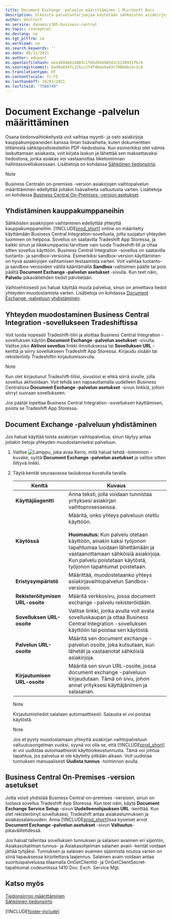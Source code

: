```yaml
---
title: Document Exchange -palvelun määrittäminen | Microsoft Docs
description: Ulkoista palveluntarjoajaa käytetään sähköisten asiakirjojen vaihtamiseen liikekumppaneiden kanssa.
author: bholtorf
ms.service: dynamics365-business-central
ms.topic: conceptual
ms.devlang: na
ms.tgt_pltfrm: na
ms.workload: na
ms.search.keywords: ''
ms.date: 06/11/2021
ms.author: edupont
ms.openlocfilehash: eea1b946814803c1f05d5b4985d3c5330931fbc6
ms.sourcegitcommit: 6ad0a834fc225cc27dfdbee4a83cf06bbbcbc1c9
ms.translationtype: HT
ms.contentlocale: fi-FI
ms.lasthandoff: 10/01/2021
ms.locfileid: "7588749"
---
```

# <a name="set-up-a-document-exchange-service"></a>Document Exchange -palvelun määrittäminen
Osana tiedonvaihtokehystä voit vaihtaa myynti- ja osto asiakirjoja kauppakumppaneiden kanssa ilman lisävaiheita, kuten dokumenttien liittämistä sähköpostiviesteihin PDF-tiedostoina. Kun esimerkiksi olet valmis laskuttamaan asiakasta, voit kirjata laskun ja lähettää sen maksettavaksi tiedostona, jonka asiakas voi vastaanottaa liiketoiminnan hallintasovelluksessaan. Lisätietoja on kohdassa [Sähköinen tiedonsiirto](across-data-exchange.md).

> [!NOTE]
> Business Centralin on-premises -version asiakirjojen vaihtopalvelun määrittäminen edellyttää joitakin lisävaiheita valtuutusta varten. Lisätietoja on kohdassa [Business Central On-Premises -version asetukset](#settings-for-business-central-on-premises).

## <a name="connecting-with-trading-partners"></a>Yhdistäminen kauppakumppaneihin
Sähköisten asiakirjojen vaihtaminen edellyttää yhteyttä kauppakumppaneihin. [!INCLUDE[prod_short](includes/prod_short.md)] online on määritetty käyttämään Business Central Integration-sovellusta, jotta suojatun yhteyden luominen on helppoa. Sovellus on saatavilla Tradeshift App Storessa, ja kaikki sinun ja liikekumppanisi tarvitsee vain luoda Tradeshift-tili ja ottaa sitten sovellus käyttöön. Business Central Integration -sovellus on saatavilla tuotanto- ja sandbox-versioina. Esimerkiksi sandbox-version käyttäminen on hyvä asiakirjojen vaihtamisen testaamista varten. Voit vaihtaa tuotanto- ja sandbox-versioiden välillä kääntämällä **Sandbox**-valitsimen päälle tai pois päältä **Document Exchange -palvelun asetukset** -sivulla. Kun teet näin, **Palvelu**-pikavälilehden tiedot päivitetään.

Vaihtoehtoisesti jos haluat käyttää muuta palvelua, sinun on annettava tiedot yhteyden muodostamista varten. Lisätietoja on kohdassa [Document Exchange -palveluun yhdistäminen](across-how-to-set-up-a-document-exchange-service.md#to-connect-to-a-document-exchange-service).

## <a name="to-connect-to-the-business-central-integration-app-on-tradeshift"></a>Yhteyden muodostaminen Business Central Integration -sovellukseen Tradeshiftissa
Voit luoda nopeasti Tradeshift-tilin ja aloittaa Business Central Integration -sovelluksen käytön **Document Exchange -palvelun asetukset** -sivulta. Valitse joko **Aktivoi sovellus** linkki ilmoituksessa tai **Sovelluksen URL** -kenttä ja siirry sovellukseen Tradeshift App Storessa. Kirjaudu sisään tai rekisteröidy Tradeshiftin kirjautumissivulla.

> [!NOTE]
> Kun olet kirjautunut Tradeshift-tiliisi, sivustosi ei ehkä siirrä sivulle, jolla sovellus aktivoidaan. Voit tehdä sen napsauttamalla uudelleen Business Centralissa **Document Exchange -palvelun asetukset** -sivun linkkiä, jolloin siirryt suoraan sovellukseen.

Jos päätät lopettaa Business Central Integration -sovelluksen käyttämisen, poista se Tradeshift App Storessa. 

## <a name="to-connect-to-a-document-exchange-service"></a>Document Exchange -palveluun yhdistäminen  
Jos haluat käyttää toista asiakirjan vaihtopalvelua, sinun täytyy antaa joitakin tietoja yhteyden muodostamiseksi palveluun.

1. Valitse ![Lamppu, joka avaa Kerro, mitä haluat tehdä -toiminnon](media/ui-search/search_small.png "Kerro, mitä haluat tehdä") -kuvake, syötä **Document Exchange -palvelun asetukset** ja valitse sitten liittyvä linkki.  
2. Täytä kentät seuraavassa taulukossa kuvatulla tavalla.  

    |Kenttä|Kuvaus|  
    |---------------------------------|---------------------------------------|  
    |**Käyttäjäagentti**|Anna teksti, jolla voidaan tunnistaa yrityksesi asiakirjan vaihtoprosesseissa.|  
    |**Käytössä**|Määritä, onko yhteys palveluun otettu käyttöön.<br><br> **Huomautus:** Kun palvelu otetaan käyttöön, ainakin kaksi työjonon tapahtumaa luodaan lähettämään ja vastaanottamaan sähköisiä asiakirjoja. Kun palvelu poistetaan käytöstä, työjonon tapahtumat poistetaan.|  
    |**Eristysympäristö**|Määrittää, muodostetaanko yhteys asiakirjavaihtopalvelun Sandbox-versioon.|
    |**Rekisteröitymisen URL-osoite**|Määritä verkkosivu, jossa document exchange -palvelu rekisteröidään.|  
    |**Sovelluksen URL-osoite**|Valitse linkki, jonka avulla voit avata sovelluskaupan ja ottaa Business Central Integration -sovelluksen käyttöön tai poistaa sen käytöstä.|
    |**Palvelun URL-osoite**|Määritä sen document exchange -palvelun osoite, joka kutsutaan, kun lähetät ja vastaanotat sähköisiä asiakirjoja.|  
    |**Kirjautumisen URL-osoite**|Määritä sen sivun URL-osoite, jossa document exchange -palveluun kirjaudutaan. Tämä on sivu, johon annat yrityksesi käyttäjänimen ja salasanan.|  
    
    > [!NOTE]  
    > Kirjautumistiedot salataan automaattisesti. Salausta ei voi poistaa käytöstä.

    > [!NOTE]
    > Jos et pysty muodostamaan yhteyttä asiakirjan vaihtopalveluun valtuutusongelman vuoksi, syynä voi olla se, että [!INCLUDE[prod_short](includes/prod_short.md)] ei voi uudistaa automaattisesti käyttöoikeustunnusta. Tämä voi johtua tapahtua, jos palvelua ei ole käytetty pitkään aikaan. Voit uudistaa tunnuksen manuaalisesti **Uudista tunnus** -toiminnon avulla.

## <a name="settings-for-business-central-on-premises"></a>Business Central On-Premises -version asetukset
Jotta voisit yhdistää Business Central on-premises -versioon, sinun on luotava sovellus Tradeshift App Storessa. Kun teet näin, käytä **Document Exchange Service Setup** -sivun **Uudelleenohjauksen URL** -kenttää. Kun olet rekisteröinyt sovelluksesi, Tradeshift antaa asiakastunnuksen ja asiakassalaisuuden. Anna [!INCLUDE[prod_short](includes/prod_short.md)]issa kyseiset arvot **Document Exchange -palvelun asetukset** -sivun **Valtuutus**-pikavälilehdessä.

Jos haluat tallentaa sovelluksen tunnuksen ja salaisen avaimen eri sijaintiin, Asiakasohjelman tunnus- ja Asiakasohjelman salainen avain -kentät voidaan jättää tyhjäksi. Tunnuksen ja salaisen avaimen sijainnista noutoa varten on siinä tapauksessa kirjoitettava laajennus. Salainen avain voidaan antaa suorituspalvelussa tilaamalla OnGetClientId- ja OnGetClientSecret-tapahtumat codeunitissa 1410 Doc. Exch. Service Mgt.

## <a name="see-also"></a>Katso myös  
[Tiedonsiirron määrittäminen](across-set-up-data-exchange.md)  
[Sähköinen tiedonsiirto](across-data-exchange.md)


[!INCLUDE[footer-include](includes/footer-banner.md)]
